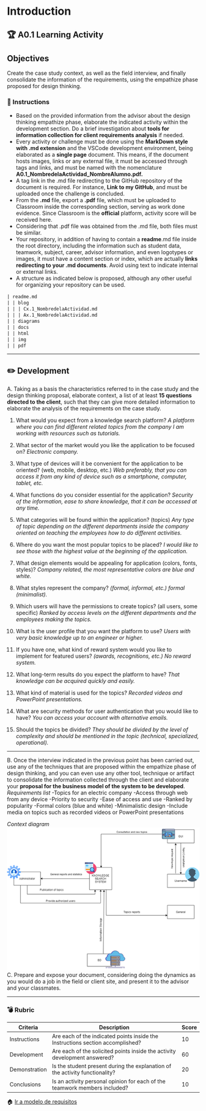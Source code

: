 # Introduction

## :trophy: A0.1 Learning Activity

## Objectives

Create the case study context, as well as the field interview, and finally consolidate the information of the requirements, using the empathize phase proposed for design thinking.

### :blue_book: Instructions

- Based on the provided information from the advisor about the design thinking empathize phase, elaborate the indicated activity within the development section. Do a brief investigation about **tools for information collection for client requirements analysis** if needed.
- Every activity or challenge must be done using the **MarkDown style with .md extension** and the VSCode development environment, being elaborated as a **single page** document. This means, if the document hosts images, links or any external file, it must be accessed through tags and links, and must be named with the nomenclature  **A0.1_NombredelaActividad_NombreAlumno.pdf.**
- A tag link in the .md file redirecting to the GitHub repository of the document is required. For instance, **Link to my GitHub**, and must be uploaded once the challenge is concluded.
- From the **.md** file, export a **.pdf** file, which must be uploaded to Classroom inside the corresponding section, serving as work done evidence. Since Classroom is the **official** platform, activity score will be received here.
- Considering that .pdf file was obtained from the .md file, both files must be similar.
- Your repository, in addition of having to contain a **readme**.md file inside the root directory, including the information such as student data, teamwork, subject, career, advisor information, and even logotypes or images, it must have a content section or index, which are actually **links redirecting to your .md documents**. Avoid using text to indicate internal or external links.
- A structure as indicated below is proposed, although any other useful for organizing your repository can be used.

```
| readme.md
| | blog
| | | Cx.1_NombredelaActividad.md
| | | Ax.1_NombredelaActividad.md
| | diagrams
| | docs
| | html
| | img
| | pdf    
```

___

## :pencil2:  Development
A. Taking as a basis the characteristics referred to in the case study and the design thinking proposal, elaborate context, a list of at least **15 questions directed to the client**, such that they can give more detailed information to elaborate the analysis of the requirements on the case study.
1. What would you expect from a knowledge search platform?
*A platform where you can find different related topics from the company I am working with resources such as tutorials.*

2. What sector of the market would you like the application to be focused on?
*Electronic company.*

3. What type of devices will it be convenient for the application to be oriented? (web, mobile, desktop, etc.)
*Web preferably, that you can access it from any kind of device such as a smartphone, computer, tablet, etc.*

4. What functions do you consider essential for the application? 
*Security of the information, ease to share knowledge, that it can be accessed at any time.*

5. What categories will be found within the application? (topics)
*Any type of topic depending on the different departments inside the company oriented on teaching the employees how to do different activities.*

6. Where do you want the most popular topics to be placed?
*I would like to see those with the highest value at the beginning of the application.*

7. What design elements would be appealing for application (colors, fonts, styles)?
*Company related, the most representative colors are blue and white.*

8. What styles represent the company? *(formal, informal, etc.)
formal (minimalist).* 

9. Which users will have the permissions to create topics? (all users, some specific)
*Ranked by access levels on the different departments and the employees making the topics.*

10. What is the user profile that you want the platform to use?
*Users  with very basic knowledge up to an engineer or higher.*

11. If you have one, what kind of reward system would you like to implement for featured users? *(awards, recognitions, etc.)
No reward system.*

12. What long-term results do you expect the platform to have?
*That knowledge can be acquired quickly and easily.*

13. What kind of material is used for the topics? 
*Recorded videos and PowerPoint presentations.*

14. What are security methods for user authentication that you would like to have? 
*You can access your account with alternative emails.* 

15. Should the topics be divided?
*They should be divided by the level of complexity and should be mentioned in the topic (technical, specialized, operational).*

___
B. Once the interview indicated in the previous point has been carried out, use any of the techniques that are proposed within the empathize phase of design thinking, and you can even use any other tool, technique or artifact to consolidate the information collected through the client and elaborate your **proposal for the business model of the system to be developed**.
*Requirements list*
-Topics for an electric company 
-Access through web from any device 
-Priority to security 
-Ease of access and use 
-Ranked by popularity 
-Formal colors (blue and white) 
-Minimalistic design 
-Include media on topics such as recorded videos or PowerPoint presentations

*Context diagram*
![](img/context.png)
C. Prepare and expose your document, considering doing the dynamics as you would do a job in the field or client site, and present it to the advisor and your classmates.

___

### :bomb: Rubric

| Criteria     | Description                                                                                 | Score |
| ------------- | -------------------------------------------------------------------------------------------- | ------- |
| Instructions | Are each of the indicated points inside the Instructions section accomplished?           | 10      |  | 5 |
| Development    | Are each of the solicited points inside the activity development answered?   | 60      |
| Demonstration  | Is the student present during the explanation of the activity functionality?          | 20      |
| Conclusions  | Is an activity personal opinion for each of the teamwork members included? | 10      |

:house: [Ir a modelo de requisitos](../docs/D1.0_Modelado_requisitos.md)

